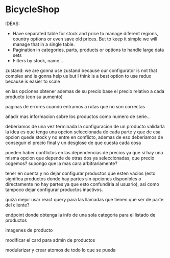 # BicycleShop
 
IDEAS: 
- Have separated table for stock and price to manage diferent regions, country options or even save old prices. But to keep it simple we will manage that in a single table.
- Pagination in categories, parts, products or options to handle large data sets
- Filters by stock, name...



zustand: we are gonna use zustand because our configurator is not that complex and is gonna help us but I think is a best option to use redux because is easier to scale

en las opciones obtener ademas de su precio base el precio relativo a cada producto (con su aumento)

paginas de errores cuando entramos a rutas que no son correctas

añadir mas informacion sobre los productos como numero de serie...

deberiamos de una vez terminada la configuracion de un producto validarla la idea es que tenga una opcion seleccionada de cada parte y que de esa opcion quede stock y no entre en conflicto, ademas de eso deberiamos de conseguir el precio final y un desglose de que cuesta cada cosa

pueden haber conflictos en las dependencias de precios ya que si hay una misma opcion que depende de otras dos ya seleccionadas, que precio cogemos? supongo que la mas cara arbitrariamente?


tener en cuenta y no dejar configurar productos que esten vacios (esto significa productos donde hay partes sin opciones disponibles o directamente no hay partes ya que esto confundiria al usuario), asi como tampoco dejar configurar productos inactivos.


quiza mejor usar react query para las llamadas que tienen que ser de parte del cliente?


endpoint donde obtenga la info de una sola categoria para el listado de productos


imagenes de producto

modificar el card para admin de productos


modularizar y crear atomos de todo lo que se pueda
